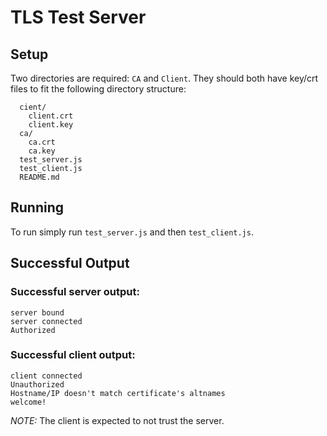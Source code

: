 # TLS Test Server

## Setup

Two directories are required: `CA` and `Client`.
They should both have key/crt files to fit the following directory structure:

```
  cient/
    client.crt
    client.key
  ca/
    ca.crt
    ca.key
  test_server.js
  test_client.js
  README.md
```

## Running

To run simply run `test_server.js` and then `test_client.js`.

## Successful Output

### Successful server output:

```
server bound
server connected
Authorized
```

### Successful client output:

```
client connected
Unauthorized
Hostname/IP doesn't match certificate's altnames
welcome!
```

_NOTE:_ The client is expected to not trust the server.
